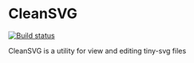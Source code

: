 # CleanSVG

[![Build status](https://ci.appveyor.com/api/projects/status/8rpmfcyjd6khonwn/branch/master?svg=true)](https://ci.appveyor.com/project/govorilka/cleansvg/branch/master)

CleanSVG is a utility for view and editing tiny-svg files
